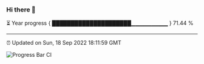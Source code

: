 ### Hi there 👋

⏳ Year progress { █████████████████████▁▁▁▁▁▁▁▁▁ } 71.44 %

---

⏰ Updated on Sun, 18 Sep 2022 18:11:59 GMT

![Progress Bar CI](https://github.com/Shyam-Makwana/GitHub-Actions-Demo/workflows/Progress%20Bar%20CI/badge.svg)
